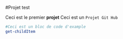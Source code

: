 #Projet test

Ceci est le premier **projet** 
Ceci est un `Projet Git Hub` 

```powershell
#Ceci est un bloc de code d'example
get-childItem

```